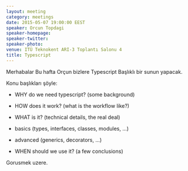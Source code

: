 ```yaml
---
layout: meeting
category: meetings
date: 2015-05-07 19:00:00 EEST
speaker: Orcun Topdagi
speaker-homepage: 
speaker-twitter:
speaker-photo: 
venue: ITÜ Teknokent ARI-3 Toplantı Salonu 4
title: Typescript
---
```


Merhabalar Bu hafta Orçun bizlere Typescript Başlıklı bir sunun yapacak.

 Konu başlıkları şöyle:

- WHY do we need typescript? (some background)

- HOW does it work? (what is the workflow like?)

- WHAT is it? (technical details, the real deal)

- basics (types, interfaces, classes, modules, ...)

- advanced (generics, decorators, ...) 

- WHEN should we use it? (a few conclusions)


Gorusmek uzere.
